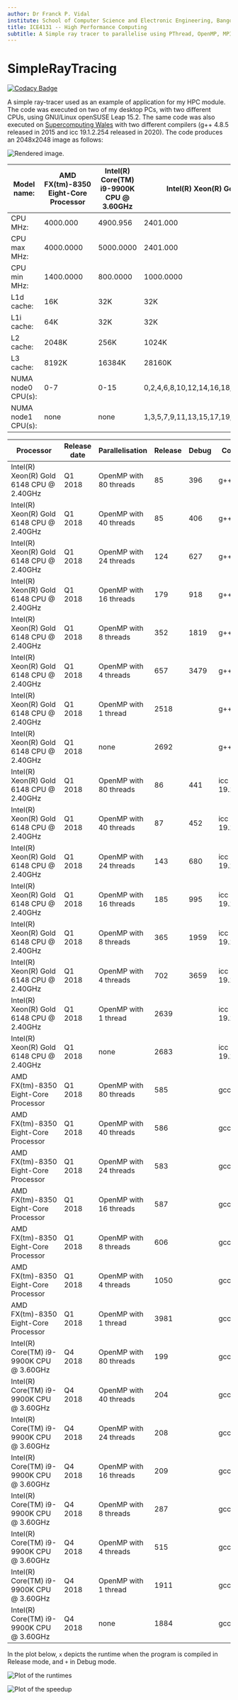 ```yaml
---
author: Dr Franck P. Vidal
institute: School of Computer Science and Electronic Engineering, Bangor University, UK
title: ICE4131 -- High Performance Computing
subtitle: A Simple ray tracer to parallelise using PThread, OpenMP, MPI and CUDA.
---
```


# SimpleRayTracing

[![Codacy Badge](https://api.codacy.com/project/badge/Grade/2e8c4fd913234f2d880c43716c17cea9)](https://app.codacy.com/manual/effepivi/SimpleRayTracing?utm_source=github.com&utm_medium=referral&utm_content=effepivi/SimpleRayTracing&utm_campaign=Badge_Grade_Dashboard)

A simple ray-tracer used as an example of application for my HPC module. The code was executed on two of my desktop PCs, with two different CPUs, using GNU/Linux openSUSE Leap 15.2.
The same code was also executed on [Supercomputing Wales](https://www.supercomputing.wales/) with two different compilers (g++ 4.8.5 released in 2015 and icc 19.1.2.254 released in 2020).
The code produces an 2048x2048 image as follows:

![Rendered image.](test.jpg)

| Model name:        | AMD FX(tm)-8350 Eight-Core Processor | Intel(R) Core(TM) i9-9900K CPU @ 3.60GHz | Intel(R) Xeon(R) Gold 6148 CPU @ 2.40GHz               |
|--------------------|--------------------------------------|------------------------------------------|--------------------------------------------------------|
| CPU MHz:           | 4000.000                             | 4900.956                                 | 2401.000                                               |
| CPU max MHz:       | 4000.0000                            | 5000.0000                                | 2401.000                                               |
| CPU min MHz:       | 1400.0000                            | 800.0000                                 | 1000.0000                                              |
| L1d cache:         | 16K                                  | 32K                                      | 32K                                                    |
| L1i cache:         | 64K                                  | 32K                                      | 32K                                                    |
| L2 cache:          | 2048K                                | 256K                                     | 1024K                                                  |
| L3 cache:          | 8192K                                | 16384K                                   | 28160K                                                 |
| NUMA node0 CPU(s): | 0-7                                  | 0-15                                     | 0,2,4,6,8,10,12,14,16,18,20,22,24,26,28,30,32,34,36,38 |
| NUMA node1 CPU(s): | none                                 | none                                     | 1,3,5,7,9,11,13,15,17,19,21,23,25,27,29,31,33,35,37,39 |

| Processor                                      | Release date | Parallelisation     | Release | Debug | Compiler       |
|------------------------------------------------|--------------|---------------------|---------|-------|----------------|
| Intel(R) Xeon(R) Gold 6148 CPU @ 2.40GHz | Q1 2018 | OpenMP with 80 threads | 85 | 396  | g++ 4.8.5 |
| Intel(R) Xeon(R) Gold 6148 CPU @ 2.40GHz | Q1 2018 | OpenMP with 40 threads | 85 | 406  | g++ 4.8.5 |
| Intel(R) Xeon(R) Gold 6148 CPU @ 2.40GHz | Q1 2018 | OpenMP with 24 threads | 124 | 627  | g++ 4.8.5 |
| Intel(R) Xeon(R) Gold 6148 CPU @ 2.40GHz | Q1 2018 | OpenMP with 16 threads | 179 | 918  | g++ 4.8.5 |
| Intel(R) Xeon(R) Gold 6148 CPU @ 2.40GHz | Q1 2018 | OpenMP with 8 threads | 352 | 1819  | g++ 4.8.5 |
| Intel(R) Xeon(R) Gold 6148 CPU @ 2.40GHz | Q1 2018 | OpenMP with 4 threads | 657 | 3479  | g++ 4.8.5 |
| Intel(R) Xeon(R) Gold 6148 CPU @ 2.40GHz | Q1 2018 | OpenMP with 1 thread | 2518 |  | g++ 4.8.5 |
| Intel(R) Xeon(R) Gold 6148 CPU @ 2.40GHz | Q1 2018 | none | 2692 |  | g++ 4.8.5 |
| Intel(R) Xeon(R) Gold 6148 CPU @ 2.40GHz | Q1 2018 | OpenMP with 80 threads | 86 | 441  | icc 19.1.2.254 |
| Intel(R) Xeon(R) Gold 6148 CPU @ 2.40GHz | Q1 2018 | OpenMP with 40 threads | 87 | 452  | icc 19.1.2.254 |
| Intel(R) Xeon(R) Gold 6148 CPU @ 2.40GHz | Q1 2018 | OpenMP with 24 threads | 143 | 680  | icc 19.1.2.254 |
| Intel(R) Xeon(R) Gold 6148 CPU @ 2.40GHz | Q1 2018 | OpenMP with 16 threads | 185 | 995  | icc 19.1.2.254 |
| Intel(R) Xeon(R) Gold 6148 CPU @ 2.40GHz | Q1 2018 | OpenMP with 8 threads | 365 | 1959  | icc 19.1.2.254 |
| Intel(R) Xeon(R) Gold 6148 CPU @ 2.40GHz | Q1 2018 | OpenMP with 4 threads | 702 | 3659  | icc 19.1.2.254 |
| Intel(R) Xeon(R) Gold 6148 CPU @ 2.40GHz | Q1 2018 | OpenMP with 1 thread | 2639 |  | icc 19.1.2.254 |
| Intel(R) Xeon(R) Gold 6148 CPU @ 2.40GHz | Q1 2018 | none | 2683 |  | icc 19.1.2.254 |
| AMD FX(tm)-8350 Eight-Core Processor | Q1 2018 | OpenMP with 80 threads | 585 |  | gcc 7.5.0 |
| AMD FX(tm)-8350 Eight-Core Processor | Q1 2018 | OpenMP with 40 threads | 586 |  | gcc 7.5.0 |
| AMD FX(tm)-8350 Eight-Core Processor | Q1 2018 | OpenMP with 24 threads | 583 |  | gcc 7.5.0 |
| AMD FX(tm)-8350 Eight-Core Processor | Q1 2018 | OpenMP with 16 threads | 587 |  | gcc 7.5.0 |
| AMD FX(tm)-8350 Eight-Core Processor | Q1 2018 | OpenMP with 8 threads | 606 |  | gcc 7.5.0 |
| AMD FX(tm)-8350 Eight-Core Processor | Q1 2018 | OpenMP with 4 threads | 1050 |  | gcc 7.5.0 |
| AMD FX(tm)-8350 Eight-Core Processor | Q1 2018 | OpenMP with 1 thread | 3981 |  | gcc 7.5.0 |
| Intel(R) Core(TM) i9-9900K CPU @ 3.60GHz | Q4 2018 | OpenMP with 80 threads | 199 |  | gcc 7.5.0 |
| Intel(R) Core(TM) i9-9900K CPU @ 3.60GHz | Q4 2018 | OpenMP with 40 threads | 204 |  | gcc 7.5.0 |
| Intel(R) Core(TM) i9-9900K CPU @ 3.60GHz | Q4 2018 | OpenMP with 24 threads | 208 |  | gcc 7.5.0 |
| Intel(R) Core(TM) i9-9900K CPU @ 3.60GHz | Q4 2018 | OpenMP with 16 threads | 209 |  | gcc 7.5.0 |
| Intel(R) Core(TM) i9-9900K CPU @ 3.60GHz | Q4 2018 | OpenMP with 8 threads | 287 |  | gcc 7.5.0 |
| Intel(R) Core(TM) i9-9900K CPU @ 3.60GHz | Q4 2018 | OpenMP with 4 threads | 515 |  | gcc 7.5.0 |
| Intel(R) Core(TM) i9-9900K CPU @ 3.60GHz | Q4 2018 | OpenMP with 1 thread | 1911 |  | gcc 7.5.0 |
| Intel(R) Core(TM) i9-9900K CPU @ 3.60GHz | Q4 2018 | none | 1884 |  | gcc 7.5.0 |

In the plot below, `x` depicts the runtime when the program is compiled in Release mode, and `+` in Debug mode.

![Plot of the runtimes](runtimes.png)

![Plot of the speedup](speedup.png)
